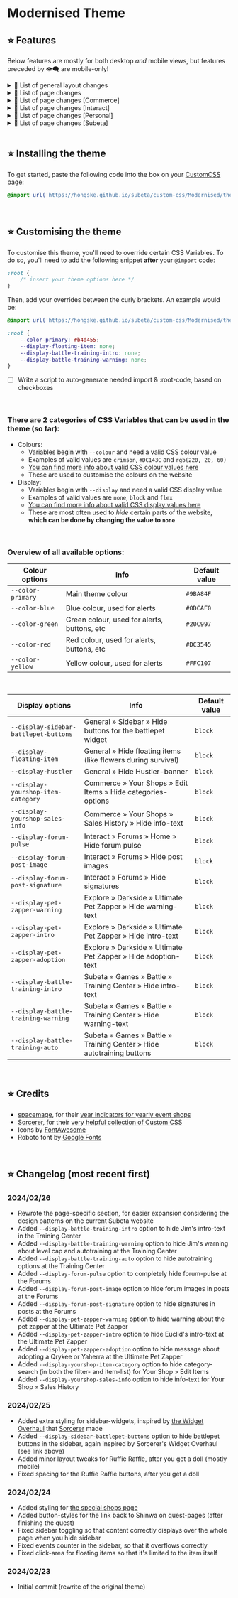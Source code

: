 # Modernised Theme

## ⭐ Features
Below features are mostly for both desktop *and* mobile views, but features preceded by 👁‍🗨 are mobile-only!

<details>
<summary>📌 List of general layout changes</summary>

- Modernised the layout
  - Unified various design elements (banners, menu's, buttons, ...)
  - Improved readability of various bits and bobs
  - Upated icons (using FontAwesome 6.5.1)
  - Gave the total layout a max-width, so that it doesn't look so stretched on bigger screens
  - Added mobile version for smartphone users
- Modified main menu-bar
  - Fixed the main menu-bar to the top of the page, so that it's always in view (even if you scroll down)
  - Reversed the order of menu-items
  - Added icons to the menu-items
  - 👁‍🗨 Modified menu dropdowns so that they're shown in 2 columns
  - 👁‍🗨 Removed text in the menu-items, so that only icons are shown
  - 👁‍🗨 Removed nested dropdowns (e.g. Freinds, Pets, ...)
- Modified bookmarks
  - Fixed the bookmarks-bar to the top of the page instead of the side, underneath the main menu-bar
  - 👁‍🗨 Removed bookmarks
- Modified sidebar
  - Made sidebar wider
  - Moved the time-display to the left and made it bigger
  - Modified the sidebar-toggle so that it's an icon instead of text
  - Modified sidebar-widgets so they can only be dragged via their icon (instead of the whole widget)
  - Added custom styling to various sidebar-widgets
  - Added option `--display-sidebar-battlepet-buttons` to hide buttons for the battlepet-widget
- Modified item-views
  - Modified the item orientation so that item-images and -text are shown next to each other (instead of below each other)
  - Modified styling for wishlist-items so that they're more obvious
  - Removed styling for wishlist-items in forum-images and signatures
  - 👁‍🗨 Resized item-images so they take up less space
- Added other general options
  - [ ] Added option `--display-all-text` to hide **all** intro- and flavor-texts
  - Added option `--display-floating-item` to hide floating items (like flowers during Survival)
  - Added option `--display-hustler` to hide Hustler-banner
  - Added options to modify theme colours ([see overview of all available options](#overview-of-all-available-options))
</details>
<details>
<summary>📌 List of page changes</summary>

- **Vending**
  - Modified the items so that they're easier to read
  - 👁‍🗨 Changed the image of the vending machine to a big red button
- **Quests**
  - Restyled **[main quests](https://subeta.net/quests.php/wizard)**
    - [ ] Added option to hide intro-text
    - Removed the item-description on hover (less distraction)
  - Restyled **[Major Drills' quests](https://subeta.net/explore/major_drills.php)**
  - Restyled **[Shinwa's quests](https://subeta.net/explore/goddess.php)**
  - 👁‍🗨 Removed NPC-images
- Restyled **[Your Events](https://subeta.net/events.php)**
</details>
<details>
<summary>📌 List of page changes [Commerce]</summary>

- **[Special Shops](https://subeta.net/ss.php)**
  - Restyled overview of shops to match the styling of [Subeta » News » Dailies](https://subeta.net/dailies.php)
  - Restyled [Esther's Shop](https://subeta.net/ss.php/esther#/shop/), [L'Amour Parlor](https://subeta.net/ss.php/louis#/shop/), [Libertine Lounge](https://subeta.net/ss.php/lounge#/shop/), [New Years Shop](https://subeta.net/ss.php/newyears#/shop/), [Steamworks Menagerie](https://subeta.net/ss.php/menagerie#/shop/) and [Zombie Den](https://subeta.net/ss.php/skitters#/shop/)
    - Restyled the items
    - Removed the sidebar with NPC-image, NPC name and buttons
- **[Your Shops](https://subeta.net/user_shops.php/mine)**
  - [ ] Restyled overview of shops and galleries
  - Restyled **Edit Items**
    - Added option `--display-yourshop-item-category` to hide categories (from the filters *and* items-list)
    - Removed Item ID from the items-list
  - Restyled **Quick Stock**
    - Replaced locations' text with icons
    - [ ] Added option to hide "delete"-option completely
    - 👁‍🗨 Removed the "delete"-option
  - Restyled **Autopricer**
    - Removed info-text about new prices (lowest, average and no change)
    - Removed old price and average price columns from results table, so only lowest price is visible
    - Restyled pricing to emphasise whether a price has gone up or down
  - Restyled **Profits**
    - 👁‍🗨 Removed piggybank-images
  - Restyled **Sales History**
    - Added option `--display-yourshop-sales-info` to hide info-text
</details>
<details>
<summary>📌 List of page changes [Interact]</summary>

- **[Forums](https://subeta.net/forums.php)**
  - Restyled **[Forum Home](https://subeta.net/forums.php)**
    - Added option `--display-forum-pulse` to completely hide forum-pulse
    - Replaced "collapse"-text with an icon (same icon as for sidebar-widgets)
    - Removed images for forum boards
    - Modified order of forum-details so that the list of subforums is last
    - Restyled **Subforums**
      - Topics with unread posts have their text in bold
      - Topics with unread posts also have a bullhorn icon, which you can click to go the most recent unread post
      - Topics you have replied on have their text in black
      - Topics you haven't replied on have their text in your theme's accent colour
    - Restyled **Topics**
      - Removed user avatars, leashed pets and options to like avatar/post
      - Added option `--display-forum-post-image` to hide post images
      - Added option `--display-forum-post-signature` to hide signatures
      - 👁‍🗨 Removed forum images and signatures
      - Fixed reply-form to the bottom of the page, so that it's always visible
      - Removed the ping-options from the reply form
      - 👁‍🗨 Removed the formatting-options from the reply form
</details>
<details>
<summary>📌 List of page changes [Personal]</summary>

- Restyled **[Account Search](https://subeta.net/isearch.php)**
- Restyled **[Achievements](https://subeta.net/achievements.php)**
  - Removed achievement-counter at the top of the page
  - Resized the sidebar
  - 👁‍🗨 Removed subcategories
- Restyled **Comments**
- Restyled **[Inventory](https://subeta.net/inventory.php)**
  - Replaced the lock-images with colour-coded icons
  - Restyled the item detail page
    - [ ] Added option to hide toggle-buttons and show the contents instead, for books, food, toys and treasure
    - [ ] Added option to hide pets from the toggle-dropdowns
- Restyled **[Pets](https://subeta.net/pets.php)**
  - [ ] Added option to always show the pet dropdown-menu
  - [ ] Added option to put specific links in bold, in the pet dropdown-menu
  - [ ] Added option to have a set number of pets per row
  - [ ] Added option to have an automatic number of pets per row (calculated based on number of pets)
  - Added icons for hunger and happiness
  - Modified icon for likes
- **Vault**
  - Restyled **[Currency Storage](https://subeta.net/explore/vaults.php?vault=currency)**
  - Restyled **[Item Storage](https://subeta.net/explore/vaults.php?vault=item)**
    - Removed flavor-image and -text
- Restyled **[Wishlist](https://subeta.net/wishlists.php)**
</details>
<details>
<summary>📌 List of page changes [Subeta]</summary>

- **[Explore » Darkside » Ultimate Pet Zapper](https://subeta.net/explore/zapper.php)**
  - Removed NPC-image
  - Added option `--display-pet-zapper-warning` to hide warning-text
  - Added option `--display-pet-zapper-intro` to hide intro-text
  - Added option `--display-pet-zapper-adoption` to hide adoption-text
- **[Explore » Shadowglen » Crypts](https://subeta.net/explore/crypts.php)**
  - Made the crypts-map-images scrollable on mobile
  - 👁‍🗨 Removed NPC-image
- **[Explore » Shengui Guo » Floating Market](https://subeta.net/explore/shengui_guo/river.php)**
  - Restyled **[Dara's Darlings](https://subeta.net/explore/shengui_guo/dara.php)**, **[Fine Fabrics](https://subeta.net/explore/shengui_guo/clothing.php)** and **[Fresh and Flavorful](https://subeta.net/explore/shengui_guo/ujin.php)**
    - [ ] Added option to hide intro-text
    - 👁‍🗨 Removed intro-text
    - 👁‍🗨 Removed NPC-image
- **Games » Battle**
  - Removed images in the menu-bar
  - Restyled **[Training Center](https://subeta.net/explore/train.php)**
    - Removed NPC-image
    - Added option `--display-battle-training-intro` to hide intro-text
    - Added option `--display-battle-training-warning` to hide warning about level cap and autotraining
    - Added option `--display-battle-training-auto` to hide autotraining buttons
    - [ ] Added option to have a set number of pets per row
    - [ ] Added option to have an automatic number of pets per row (calculated based on number of pets)
    - [ ] Added option to hide specific pets
- **[Games » Chance » Fishing](https://subeta.net/games/fishing.php)**
  - 👁‍🗨 Removed NPC-image
- **[Games » Chance » Scratchcards](https://subeta.net/games/scratchcards.php)**
  - 👁‍🗨 Removed NPC-image
- **Games » Collections**
  - Restyled **Plushie**, **Trading Card**, **Beanbag**, **Pumpkin**, **Pastry** and **Tile** collections
  - Restyled **[Minion Zoo](https://subeta.net/games/minions/index.php)**
    - Removed all gaming options so that it's just a collection
- **[News](https://subeta.net/news.php)**
  - Moved Check Out, Upcoming and Daily to be above the posts (instead of next to them)
  - [ ] Added option to hide Check Out
  - [ ] Added option to hide Upcoming
  - [ ] Added option to hide Daily
  - [ ] Added option to hide Daily » Dailies
  - [ ] Added option to hide Daily » Recycle Beast
  - [ ] Added option to hide Daily » Potion Lottery Winner
  - Removed daily support goal (but only because it doesn't seem to work anymore)
  - Restyled **[Dailies](https://subeta.net/dailies.php)**
- **[Subetapedia](https://subeta.net/subetapedia/)**
  - [ ] Restyle overview (so links all have same style and non-links are removed)
  - [ ] Restyle pages
</details>

<br/>

## ⭐ Installing the theme
To get started, paste the following code into the box on your [CustomCSS page](https://subeta.net/preferences.php?act=customcss):
```css
@import url('https://hongske.github.io/subeta/custom-css/Modernised/theme.css')
```

<br/>

## ⭐ Customising the theme
To customise this theme, you'll need to override certain CSS Variables. To do so, you'll need to add the following snippet **after** your `@import` code:
```css
:root {
    /* insert your theme options here */
}
```

Then, add your overrides between the curly brackets. An example would be:
```css
@import url('https://hongske.github.io/subeta/custom-css/Modernised/theme.css');

:root {
    --color-primary: #b4d455;
    --display-floating-item: none;
    --display-battle-training-intro: none;
    --display-battle-training-warning: none;
}
```

- [ ] Write a script to auto-generate needed import & :root-code, based on checkboxes
<br/>

### There are 2 categories of CSS Variables that can be used in the theme (so far):
- Colours:
  - Variables begin with `--colour` and need a valid CSS colour value
  - Examples of valid values are `crimson`, `#DC143C` and `rgb(220, 20, 60)`
  - [You can find more info about valid CSS colour values here](https://www.w3schools.com/cssref/css_colors_legal.php)
  - These are used to customise the colours on the website
- Display:
  - Variables begin with `--display` and need a valid CSS display value
  - Examples of valid values are `none`, `block` and `flex`
  - [You can find more info about valid CSS display values here](https://www.w3schools.com/cssref/pr_class_display.php)
  - These are most often used to _hide_ certain parts of the website, **which can be done by changing the value to `none`**

<br/>

### Overview of all available options:

| Colour options                        | Info                                                                      | Default value |
|---------------------------------------|---------------------------------------------------------------------------|---------------|
| `--color-primary`                     | Main theme colour                                                         | `#9BA84F`     |
| `--color-blue`                        | Blue colour, used for alerts                                              | `#0DCAF0`     |
| `--color-green`                       | Green colour, used for alerts, buttons, etc                               | `#20C997`     |
| `--color-red`                         | Red colour, used for alerts, buttons, etc                                 | `#DC3545`     |
| `--color-yellow`                      | Yellow colour, used for alerts                                            | `#FFC107`     |

<br/>

| Display options                       | Info                                                                      | Default value |
|---------------------------------------|---------------------------------------------------------------------------|---------------|
| `--display-sidebar-battlepet-buttons` | General » Sidebar » Hide buttons for the battlepet widget                 | `block`       |
| `--display-floating-item`             | General » Hide floating items (like flowers during survival)              | `block`       |
| `--display-hustler`                   | General » Hide Hustler-banner                                             | `block`       |
| `--display-yourshop-item-category`    | Commerce » Your Shops » Edit Items » Hide categories-options              | `block`       |
| `--display-yourshop-sales-info`       | Commerce » Your Shops » Sales History » Hide info-text                    | `block`       |
| `--display-forum-pulse`               | Interact » Forums » Home » Hide forum pulse                               | `block`       |
| `--display-forum-post-image`          | Interact » Forums » Hide post images                                      | `block`       |
| `--display-forum-post-signature`      | Interact » Forums » Hide signatures                                       | `block`       |
| `--display-pet-zapper-warning`        | Explore » Darkside » Ultimate Pet Zapper » Hide warning-text              | `block`       |
| `--display-pet-zapper-intro`          | Explore » Darkside » Ultimate Pet Zapper » Hide intro-text                | `block`       |
| `--display-pet-zapper-adoption`       | Explore » Darkside » Ultimate Pet Zapper » Hide adoption-text             | `block`       |
| `--display-battle-training-intro`     | Subeta » Games » Battle » Training Center » Hide intro-text               | `block`       |
| `--display-battle-training-warning`   | Subeta » Games » Battle » Training Center » Hide warning-text             | `block`       |
| `--display-battle-training-auto`      | Subeta » Games » Battle » Training Center » Hide autotraining buttons     | `block`       |

<br/>

## ⭐ Credits
- [spacemage](https://subeta.net/users/spacemage), for their [year indicators for yearly event shops](https://subeta.net/forums.php/gotopost/66366953)
- [Sorcerer](https://subeta.net/users/Sorcerer), for their [very helpful collection of Custom CSS](https://karlpiper.com/subeta/customcss/)
- Icons by [FontAwesome](https://fontawesome.com/)
- Roboto font by [Google Fonts](https://fonts.google.com/specimen/Roboto)

<br/>

## ⭐ Changelog (most recent first)
### 2024/02/26
- Rewrote the page-specific section, for easier expansion considering the design patterns on the current Subeta website
- Added `--display-battle-training-intro` option to hide Jim's intro-text in the Training Center
- Added `--display-battle-training-warning` option to hide Jim's warning about level cap and autotraining at the Training Center
- Added `--display-battle-training-auto` option to hide autotraining options at the Training Center
- Added `--display-forum-pulse` option to completely hide forum-pulse at the Forums
- Added `--display-forum-post-image` option to hide forum images in posts at the Forums
- Added `--display-forum-post-signature` option to hide signatures in posts at the Forums
- Added `--display-pet-zapper-warning` option to hide warning about the pet zapper at the Ultimate Pet Zapper
- Added `--display-pet-zapper-intro` option to hide Euclid's intro-text at the Ultimate Pet Zapper
- Added `--display-pet-zapper-adoption` option to hide message about adopting a Qrykee or Yaherra at the Ultimate Pet Zapper
- Added `--display-yourshop-item-category` option to hide category-search (in both the filter- and item-list) for Your Shop » Edit Items
- Added `--display-yourshop-sales-info` option to hide info-text for Your Shop » Sales History

### 2024/02/25
- Added extra styling for sidebar-widgets, inspired by [the Widget Overhaul](https://karlpiper.com/subeta/customcss/#Overhaul-All-Widgets) that [Sorcerer](https://subeta.net/users/Sorcerer) made
- Added `--display-sidebar-battlepet-buttons` option to hide battlepet buttons in the sidebar, again inspired by Sorcerer's Widget Overhaul (see link above)
- Added minor layout tweaks for Ruffie Raffle, after you get a doll (mostly mobile)
- Fixed spacing for the Ruffie Raffle buttons, after you get a doll

### 2024/02/24
- Added styling for [the special shops page](https://subeta.net/ss.php)
- Added button-styles for the link back to Shinwa on quest-pages (after finishing the quest)
- Fixed sidebar toggling so that content correctly displays over the whole page when you hide sidebar
- Fixed events counter in the sidebar, so that it overflows correctly
- Fixed click-area for floating items so that it's limited to the item itself

### 2024/02/23
- Initial commit (rewrite of the original theme)